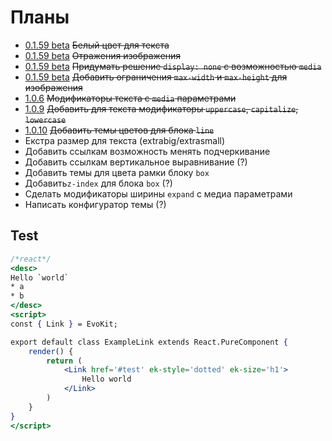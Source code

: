 [changelog]: changelog/

# Планы

- [0.1.59 beta][changelog] ~~Белый цвет для текста~~
- [0.1.59 beta][changelog] ~~Отражения изображения~~
- [0.1.59 beta][changelog] ~~Придумать решение `display: none` с возможностью `media`~~
- [0.1.59 beta][changelog] ~~Добавить ограничения `max-width` и `max-height` для изображения~~
- [1.0.6][changelog] ~~Модификаторы текста с `media` параметрами~~
- [1.0.9][changelog] ~~Добавить для текста модификаторы `uppercase`, `capitalize`, `lowercase`~~
- [1.0.10][changelog] ~~Добавить темы цветов для блока `line`~~
- Екстра размер для текста (extrabig/extrasmall)
- Добавить ссылкам возможность менять подчеркивание
- Добавить ссылкам вертикальное выравнивание (?)
- Добавить темы для цвета рамки блоку `box`
- Добавить`z-index` для блока `box` (?)
- Сделать модификаторы ширины `expand` с медиа параметрами
- Написать конфигуратор темы (?)


## Test

```jsx
/*react*/
<desc>
Hello `world`
* a
* b
</desc>
<script>
const { Link } = EvoKit;

export default class ExampleLink extends React.PureComponent {
    render() {
        return (
            <Link href='#test' ek-style='dotted' ek-size='h1'>
                Hello world
            </Link>
        )
    }
}
</script>
```

